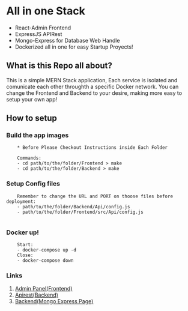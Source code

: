 # All in one Stack #

- React-Admin Frontend
- ExpressJS APIRest
- Mongo-Express for Database Web Handle
- Dockerized all in one for easy Startup Proyects!

## What is this Repo all about? ##
This is a simple MERN Stack application, Each service is isolated and comunicate each other throughth a specific Docker network.
You can change the Frontend and Backend to your desire, making more easy to setup your own app!


## How to setup ##

### Build the app images ###
```
    * Before Please Checkout Instructions inside Each Folder

    Commands:
    - cd path/to/the/folder/Frontend > make 
    - cd path/to/the/folder/Backend > make
```

### Setup Config files ###
```
    Remember to change the URL and PORT on thoose files before deployment:
    - path/to/the/folder/Backend/Api/config.js
    - path/to/the/folder/Frontend/src/Api/config.js
    
```

### Docker up! ###
```
    Start:
    - docker-compose up -d
    Close:
    - docker-compose down
```
### Links ###
1. [Admin Panel(Frontend)](http://localhost:3000)
2. [Apirest(Backend)](http://localhost:5000/v1)
3. [Backend(Mongo Express Page)](http://localhost:8081)    
